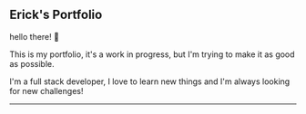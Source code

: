 ## Erick's Portfolio

hello there! 👋

This is my portfolio, it's a work in progress, but I'm trying to make it as good as possible.

I'm a full stack developer, I love to learn new things and I'm always looking for new challenges!

---
